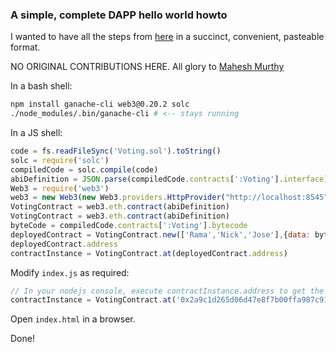 ### A simple, complete DAPP hello world howto

I wanted to have all the steps from [here](https://medium.com/@mvmurthy/full-stack-hello-world-voting-ethereum-dapp-tutorial-part-1-40d2d0d807c2) in a succinct, convenient, pasteable format.

NO ORIGINAL CONTRIBUTIONS HERE. All glory to [Mahesh Murthy](https://medium.com/@mvmurthy?source=post_header_lockup)

In a bash shell:

```bash
npm install ganache-cli web3@0.20.2 solc
./node_modules/.bin/ganache-cli # <-- stays running
```

In a JS shell:

```javascript
code = fs.readFileSync('Voting.sol').toString()
solc = require('solc')
compiledCode = solc.compile(code)
abiDefinition = JSON.parse(compiledCode.contracts[':Voting'].interface)
Web3 = require('web3')
web3 = new Web3(new Web3.providers.HttpProvider("http://localhost:8545"));
VotingContract = web3.eth.contract(abiDefinition)
VotingContract = web3.eth.contract(abiDefinition)
byteCode = compiledCode.contracts[':Voting'].bytecode
deployedContract = VotingContract.new(['Rama','Nick','Jose'],{data: byteCode, from: web3.eth.accounts[0], gas: 4700000})
deployedContract.address
contractInstance = VotingContract.at(deployedContract.address)
```

Modify `index.js` as required:

```javascript
// In your nodejs console, execute contractInstance.address to get the address at which the contract is deployed and change the line below to use your deployed address
contractInstance = VotingContract.at('0x2a9c1d265d06d47e8f7b00ffa987c9185aecf672');
```

Open `index.html` in a browser.

Done!
